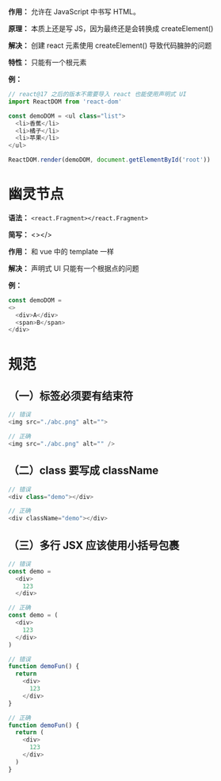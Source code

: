 **作用：** 允许在 JavaScript 中书写 HTML。

**原理：** 本质上还是写 JS，因为最终还是会转换成 createElement()

**解决：** 创建 react 元素使用 createElement() 导致代码臃肿的问题

**特性：** 只能有一个根元素

**例：**
```js
// react@17 之后的版本不需要导入 react 也能使用声明式 UI
import ReactDOM from 'react-dom'

const demoDOM = <ul class="list">
  <li>香蕉</li>
  <li>橘子</li>
  <li>苹果</li>
</ul>

ReactDOM.render(demoDOM, document.getElementById('root'))
```

# 幽灵节点
  **语法：** `<react.Fragment></react.Fragment>`

  **简写：** <></>

  **作用：** 和 vue 中的 template 一样

  **解决：** 声明式 UI 只能有一个根据点的问题

  **例：**
  ```js
  const demoDOM =
  <>
    <div>A</div>
    <span>B</span>
  </div>
  ```

# 规范
  ## （一）标签必须要有结束符
  ```js
  // 错误
  <img src="./abc.png" alt="">

  // 正确
  <img src="./abc.png" alt="" />
  ```

  ## （二）class 要写成 className
  ```js
  // 错误
  <div class="demo"></div>
  
  // 正确
  <div className="demo"></div>
  ```

  ## （三）多行 JSX 应该使用小括号包裹
  ```js
  // 错误
  const demo = 
    <div>
      123
    </div>

  // 正确
  const demo = (
    <div>
      123
    </div>
  )
  ```

  ```js
  // 错误
  function demoFun() {
    return 
      <div>
        123
      </div>
  }

  // 正确
  function demoFun() {
    return (
      <div>
        123
      </div>
    )
  }
  ```
